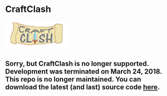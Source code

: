 # CraftClash
![logo](https://github.com/Derpyface-Development-Co/Craft-Clash/raw/master/assets/logo/titlelogo.png)

## Sorry, but CraftClash is no longer supported. Development was terminated on March 24, 2018. This repo is no longer maintained. You can download the latest (and last) source code [here](https://github.com/Derpyface-Development-Co/Craft-Clash/archive/1.0.0final.zip).
